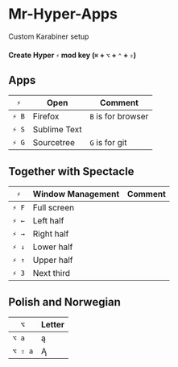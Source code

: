 # Mr-Hyper-Apps
Custom Karabiner setup

####  Create Hyper `⚡︎` mod key (`⌘` + `⌥` + `⌃` + `⇧`)

## Apps

| `⚡︎`| Open  | Comment  |
| ------ | ---------- | ------------ |
|`⚡︎ B`  | Firefox  | `B` is for browser   |
| `⚡︎ S`  | Sublime Text |  |
| `⚡︎ G`   | Sourcetree | `G` is for git  |



## Together with Spectacle

| `⚡︎`| Window Management  | Comment  |
| ------ | ---------- | ------------ |
| `⚡︎ F`   | Full screen |   |
|`⚡︎ ←`  | Left half  |  |
| `⚡︎ →`   | Right half |  |
| `⚡︎ ↓`  | Lower half |  |
| `⚡︎ ↑`   | Upper half |   |
| `⚡︎ 3`   | Next third |   |


## Polish and Norwegian

| `⌥`| Letter  | 
| ------ | ---------- | 
| `⌥ a`   | ą |  
| `⌥ ⇧ a`   | Ą | 
